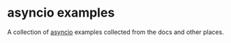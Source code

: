 # asyncio examples

A collection of [asyncio](https://docs.python.org/3/library/asyncio.html) examples collected from the docs and other places.
